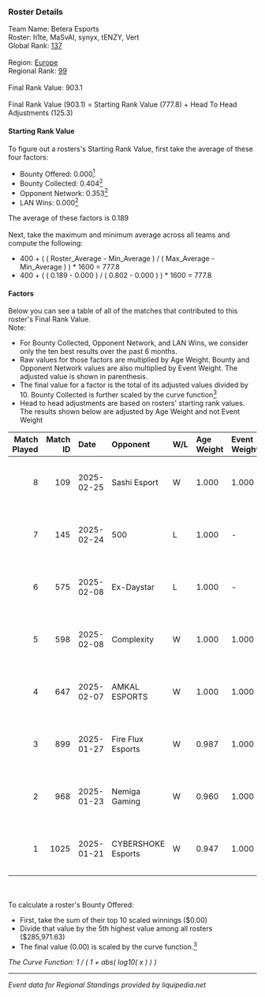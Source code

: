 ### Roster Details<br />
Team Name: Betera Esports<br />
Roster: h1te, MaSvAl, synyx, tENZY, Vert<br />
Global Rank: [137](../../standings_global_2025_02_28.md)<br />
<br />
Region: [Europe]( ../../standings_europe_2025_02_28.md)<br />
Regional Rank: [99]( ../../standings_europe_2025_02_28.md)<br />
<br />
Final Rank Value:  903.1<br />
<br />
Final Rank Value (903.1) = Starting Rank Value (777.8) + Head To Head Adjustments (125.3)<br />

#### Starting Rank Value<br />
To figure out a rosters's Starting Rank Value, first take the average of these four factors:<br />
- Bounty Offered: 0.000[<sup>1</sup>](#table2)
- Bounty Collected: 0.404[<sup>2</sup>](#table1)
- Opponent Network: 0.353[<sup>2</sup>](#table1)
- LAN Wins: 0.000[<sup>2</sup>](#table1)

The average of these factors is 0.189<br />
<br />
Next, take the maximum and minimum average across all teams and compute the following:<br />
- 400 + ( ( Roster_Average - Min_Average ) / ( Max_Average - Min_Average ) ) * 1600 = 777.8
- 400 + ( ( 0.189 - 0.000 ) / ( 0.802 - 0.000 ) ) * 1600 = 777.8


#### Factors<br />
Below you can see a table of all of the matches that contributed to this roster's Final Rank Value.<br />
Note:<br />

- For Bounty Collected, Opponent Network, and LAN Wins, we consider only the ten best results over the past 6 months.
- Raw values for those factors are multiplied by Age Weight. Bounty and Opponent Network values are also multiplied by Event Weight. The adjusted value is shown in parenthesis.
- The final value for a factor is the total of its adjusted values divided by 10. Bounty Collected is further scaled by the curve function[<sup>3</sup>](#curveFunction)
- Head to head adjustments are based on rosters' starting rank values. The results shown below are adjusted by Age Weight and not Event Weight
<span id="table1"></span><br />


| Match Played | Match ID | Date       | Opponent           | W/L | Age Weight | Event Weight | Bounty Collected | Opponent Network | LAN Wins  | H2H Adj. | Roster                           |
| -: | -: | :- | :- | :- | :- | :- | :- | :- | :- | -: | :- |
|            8 |      109 | 2025-02-25 | Sashi Esport       | W   | 1.000      | 1.000        | 0.016 (0.016)    | 0.637 (0.637)    | 0 (0.000) |    26.52 | h1te, MaSvAl, synyx, tENZY, Vert |
|            7 |      145 | 2025-02-24 | 500                | L   | 1.000      | -            | -                | -                | -         |    -2.37 | h1te, MaSvAl, synyx, tENZY, Vert |
|            6 |      575 | 2025-02-08 | Ex-Daystar         | L   | 1.000      | -            | -                | -                | -         |   -22.31 | h1te, MaSvAl, synyx, tENZY, Vert |
|            5 |      598 | 2025-02-08 | Complexity         | W   | 1.000      | 1.000        | 0.091 (0.091)    | 0.126 (0.126)    | 0 (0.000) |    20.17 | h1te, MaSvAl, synyx, tENZY, Vert |
|            4 |      647 | 2025-02-07 | AMKAL ESPORTS      | W   | 1.000      | 1.000        | 0.002 (0.002)    | 0.533 (0.533)    | 0 (0.000) |    23.28 | h1te, MaSvAl, synyx, tENZY, Vert |
|            3 |      899 | 2025-01-27 | Fire Flux Esports  | W   | 0.987      | 1.000        | 0.009 (0.009)    | 1.000 (0.987)    | 0 (0.000) |    27.09 | h1te, MaSvAl, synyx, tENZY, Vert |
|            2 |      968 | 2025-01-23 | Nemiga Gaming      | W   | 0.960      | 1.000        | 0.212 (0.203)    | 0.455 (0.437)    | 0 (0.000) |    27.73 | h1te, MaSvAl, synyx, tENZY, Vert |
|            1 |     1025 | 2025-01-21 | CYBERSHOKE Esports | W   | 0.947      | 1.000        | 0.015 (0.014)    | 0.859 (0.813)    | 0 (0.000) |    25.18 | h1te, MaSvAl, synyx, tENZY, Vert |

<br />
<span id="table2"></span><br />
To calculate a roster's Bounty Offered:<br />

- First, take the sum of their top 10 scaled winnings ($0.00)
- Divide that value by the 5th highest value among all rosters ($285,971.63)
- The final value (0.00) is scaled by the curve function.[<sup>3</sup>](#curveFunction)

<span id="curveFunction"></span>_The Curve Function: 1 / ( 1 + abs( log10( x ) ) )_<br />

---
_Event data for Regional Standings provided by liquipedia.net_<br />
